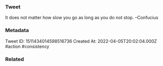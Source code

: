 ### Tweet
It does not matter how slow you go as long as you do not stop. –Confucius

### Metadata
Tweet ID: 1511434014598516736
Created At: 2022-04-05T20:02:04.000Z
#action 
#consistency 

### Related


